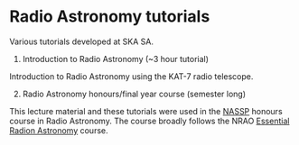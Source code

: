 Radio Astronomy tutorials
==========================

Various tutorials developed at SKA SA.

1. Introduction to Radio Astronomy (~3 hour tutorial) 

Introduction to Radio Astronomy using the KAT-7 radio telescope.

2. Radio Astronomy honours/final year course (semester long) 

This lecture material and these tutorials were used in the [NASSP](http://www.star.ac.za) honours course in Radio Astronomy. The course broadly follows the NRAO [Essential Radion Astronomy](http://www.cv.nrao.edu/course/astr534/ERA.shtml) course.
